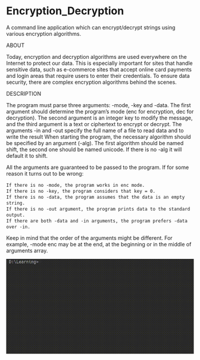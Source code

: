 # Encryption_Decryption
A command line application which can encrypt/decrypt strings using various encryption algorithms.

ABOUT

Today, encryption and decryption algorithms are used everywhere on the Internet to protect our data. This is especially important
for sites that handle sensitive data, such as e-commerce sites that accept online card payments and login areas that 
require users to enter their credentials. To ensure data security, there are complex encryption algorithms behind the scenes.

DESCRIPTION

The program must parse three arguments: -mode, -key and -data. The first argument should determine the program’s mode (enc for encryption, dec for decryption).
The second argument is an integer key to modify the message, and the third argument is a text or ciphertext to encrypt or decrypt.
The arguments -in and -out specify the full name of a file to read data and to write the result
When starting the program, the necessary algorithm should be specified by an argument (-alg). The first algorithm should be named shift, the second one 
should be named unicode. If there is no -alg it will default it to shift.

All the arguments are guaranteed to be passed to the program. If for some reason it turns out to be wrong:

    If there is no -mode, the program works in enc mode.
    If there is no -key, the program considers that key = 0.
    If there is no -data, the program assumes that the data is an empty string.
    If there is no -out argument, the program prints data to the standard output.
    If there are both -data and -in arguments, the program prefers -data over -in.

Keep in mind that the order of the arguments might be different. For example, -mode enc may be at the end, 
at the beginning or in the middle of arguments array.

![](encrypt-decrypt.gif)
